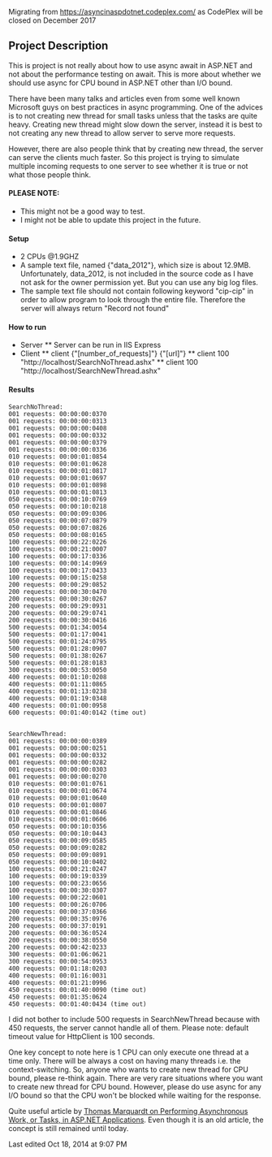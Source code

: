 Migrating from https://asyncinaspdotnet.codeplex.com/ as CodePlex will be closed on December 2017


## Project Description
This is project is not really about how to use async await in ASP.NET and not about the performance testing on await. This is more about whether we should use async for CPU bound in ASP.NET other than I/O bound.

There have been many talks and articles even from some well known Microsoft guys on best practices in async programming. One of the advices is to not creating new thread for small tasks unless that the tasks are quite heavy. Creating new thread might slow down the server, instead it is best to not creating any new thread to allow server to serve more requests. 

However, there are also people think that by creating new thread, the server can serve the clients much faster. So this project is trying to simulate multiple incoming requests to one server to see whether it is true or not what those people think. 

#### PLEASE NOTE: 
* This might not be a good way to test.
* I might not be able to update this project in the future. 

#### Setup
* 2 CPUs @1.9GHZ
* A sample text file, named {"data_2012"}, which size is about 12.9MB. Unfortunately, data_2012, is not included in the source code as I have not ask for the owner permission yet. But you can use any big log files.
* The sample text file should not contain following keyword "cip-cip" in order to allow program to look through the entire file. Therefore the server will always return "Record not found"

#### How to run
* Server
** Server can be run in IIS Express
* Client
** client {"[number_of_requests]"} {"[url]"}
** client 100 "http://localhost/SearchNoThread.ashx"
** client 100 "http://localhost/SearchNewThread.ashx"


#### Results

```
SearchNoThread: 
001 requests: 00:00:00:0370
001 requests: 00:00:00:0313
001 requests: 00:00:00:0408
001 requests: 00:00:00:0332
001 requests: 00:00:00:0379
001 requests: 00:00:00:0336
010 requests: 00:00:01:0854
010 requests: 00:00:01:0628
010 requests: 00:00:01:0817
010 requests: 00:00:01:0697
010 requests: 00:00:01:0898
010 requests: 00:00:01:0813
050 requests: 00:00:10:0769
050 requests: 00:00:10:0218
050 requests: 00:00:09:0306
050 requests: 00:00:07:0879
050 requests: 00:00:07:0826
050 requests: 00:00:08:0165
100 requests: 00:00:22:0226
100 requests: 00:00:21:0007
100 requests: 00:00:17:0336
100 requests: 00:00:14:0969
100 requests: 00:00:17:0433
100 requests: 00:00:15:0258
200 requests: 00:00:29:0852
200 requests: 00:00:30:0470
200 requests: 00:00:30:0267
200 requests: 00:00:29:0931
200 requests: 00:00:29:0741
200 requests: 00:00:30:0416
500 requests: 00:01:34:0054
500 requests: 00:01:17:0041
500 requests: 00:01:24:0795
500 requests: 00:01:28:0907
500 requests: 00:01:38:0267
500 requests: 00:01:28:0183
300 requests: 00:00:53:0050
400 requests: 00:01:10:0208
400 requests: 00:01:11:0865
400 requests: 00:01:13:0238
400 requests: 00:01:19:0348
400 requests: 00:01:00:0958
600 requests: 00:01:40:0142 (time out)


SearchNewThread:
001 requests: 00:00:00:0389
001 requests: 00:00:00:0251
001 requests: 00:00:00:0332
001 requests: 00:00:00:0282
001 requests: 00:00:00:0303
001 requests: 00:00:00:0270
010 requests: 00:00:01:0761
010 requests: 00:00:01:0674
010 requests: 00:00:01:0640
010 requests: 00:00:01:0807
010 requests: 00:00:01:0846
010 requests: 00:00:01:0606
050 requests: 00:00:10:0356
050 requests: 00:00:10:0443
050 requests: 00:00:09:0585
050 requests: 00:00:09:0282
050 requests: 00:00:09:0891
050 requests: 00:00:10:0402
100 requests: 00:00:21:0247
100 requests: 00:00:19:0339
100 requests: 00:00:23:0656
100 requests: 00:00:30:0307
100 requests: 00:00:22:0601
100 requests: 00:00:26:0706
200 requests: 00:00:37:0366
200 requests: 00:00:35:0976
200 requests: 00:00:37:0191
200 requests: 00:00:36:0524
200 requests: 00:00:38:0550
200 requests: 00:00:42:0233
300 requests: 00:01:06:0621
300 requests: 00:00:54:0953
400 requests: 00:01:18:0203
400 requests: 00:01:16:0031
400 requests: 00:01:21:0996
450 requests: 00:01:40:0090 (time out)
450 requests: 00:01:35:0624
450 requests: 00:01:40:0434 (time out)

```

I did not bother to include 500 requests in SearchNewThread because with 450 requests, the server cannot handle all of them. Please note: default timeout value for HttpClient is 100 seconds.

One key concept to note here is 1 CPU can only execute one thread at a time only. There will be always a cost on having many threads i.e. the context-switching. So, anyone who wants to create new thread for CPU bound, please re-think again. There are very rare situations where you want to create new thread for CPU bound. However, please do use async for any I/O bound so that the CPU won't be blocked while waiting for the response.

Quite useful article by [Thomas Marquardt on Performing Asynchronous Work, or Tasks, in ASP.NET Applications](http://blogs.msdn.com/b/tmarq/archive/2010/04/14/performing-asynchronous-work-or-tasks-in-asp-net-applications.aspx). Even though it is an old article, the concept is still remained until today. 


Last edited Oct 18, 2014 at 9:07 PM
